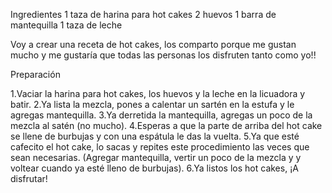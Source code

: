 Ingredientes
1 taza de harina para hot cakes
2 huevos 
1 barra de mantequilla
1 taza de leche


Voy a crear una receta de hot cakes, los comparto porque me gustan mucho y me gustaría que todas las personas los disfruten tanto como yo!! 

Preparación

1.Vaciar la harina para hot cakes, los huevos y la leche en la licuadora y batir.
2.Ya lista la mezcla, pones a calentar un sartén en la estufa y le agregas mantequilla.
3.Ya derretida la mantequilla, agregas un poco de la mezcla al satén (no mucho). 
4.Esperas a que la parte de arriba del hot cake se llene de burbujas y con una espátula le das la vuelta.
5.Ya que esté cafecito el hot cake, lo sacas y repites este procedimiento las veces que sean necesarias. (Agregar mantequilla, vertir un poco de la mezcla y y voltear cuando ya esté lleno de burbujas).
6.Ya listos los hot cakes, ¡A disfrutar! 
